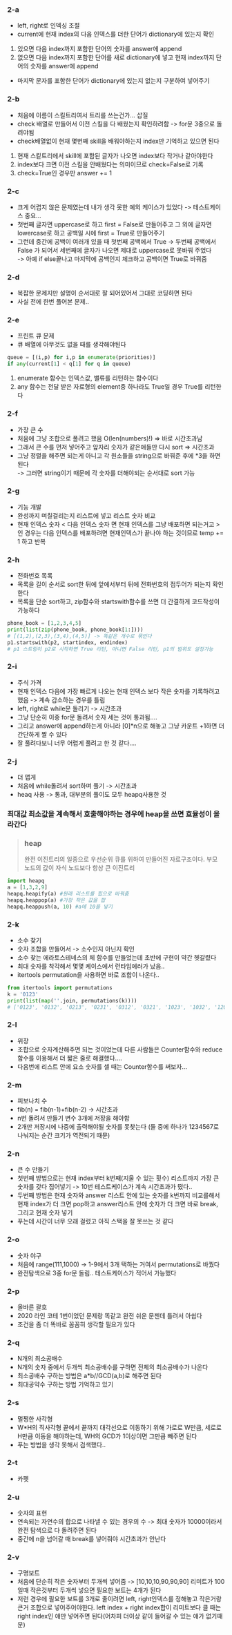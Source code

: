 ### 2-a
- left, right로 인덱싱 조절 
- current에 현재 index의 다음 인덱스를 더한 단어가 dictionary에 있는지 확인   
1. 있으면 다음 index까지 포함한 단어의 숫자를 answer에 append   
2. 없으면 다음 index까지 포함한 단어를 새로 dictionary에 넣고 현재 index까지 단어의 숫자를 answer에 append   
- 마지막 문자를 포함한 단어가 dictionary에 있는지 없는지 구분하여 넣어주기   

### 2-b
- 처음에 이름이 스킬트리여서 트리를 쓰는건가... 삽질   
- check 배열로 만들어서 이전 스킬을 다 배웠는지 확인하려함 -> for문 3중으로 돌려야됨   
- check배열없이 현재 몇번째 skill을 배워야하는지 index만 기억하고 있으면 된다   
1. 현재 스킽트리에서 skill에 포함된 글자가 나오면 index보다 작거나 같아야한다
2. index보다 크면 이전 스킬을 안배웠다는 의미이므로 check=False로 기록   
3. check=True인 경우만 answer += 1   

### 2-c   
- 크게 어렵지 않은 문제였는데 내가 생각 못한 예외 케이스가 있었다 -> 테스트케이스 중요...   
- 첫번째 글자면 uppercase로 하고 first = False로 만들어주고 그 외에 글자면 lowercase로 하고 공백일 시에 first = True로 만들어주기   
- 그런데 중간에 공백이 여러개 있을 때 첫번째 공백에서 True -> 두번째 공백에서 False 가 되어서 세번째에 글자가 나오면 제대로 uppercase로 못바꿔 주었다   
-> 아예 if else끝나고 마지막에 공백인지 체크하고 공백이면 True로 바꿔줌

### 2-d
- 복잡한 문제지만 설명이 순서대로 잘 되어있어서 그대로 코딩하면 된다   
- 사실 전에 한번 풀어본 문제..   

### 2-e
- 프린트 큐 문제   
- 큐 배열에 아무것도 없을 때를 생각해야된다   
```python
queue = [(i,p) for i,p in enumerate(priorities)]
if any(current[1] < q[1] for q in queue)
```
1. enumerate 함수는 인덱스값, 밸류를 리턴하는 함수이다   
2. any 함수는 전달 받은 자료형의 element중 하나라도 True일 경우 True를 리턴한다   

### 2-f
- 가장 큰 수    
- 처음에 그냥 조합으로 풀려고 했음 O(len(numbers)!) => 바로 시간초과남   
- 그래서 큰 수를 먼저 넣어주고 앞자리 숫자가 같은애들만 다시 sort => 시간초과   
- 그냥 정렬을 해주면 되는게 아니고 각 원소들을 string으로 바꿔준 후에 *3을 하면 된다   
-> 그러면 string이기 때문에 각 숫자를 더해야되는 순서대로 sort 가능    

### 2-g
- 기능 개발    
- 완성까지 며칠걸리는지 리스트에 넣고 리스트 숫자 비교   
- 현재 인덱스 숫자 < 다음 인덱스 숫자 면 현재 인덱스를 그냥 배포하면 되는거고 > 인 경우는 다음 인덱스를 배포하려면 현재인덱스가 끝나야 하는 것이므로 temp += 1 하고 반복   

### 2-h
- 전화번호 목록   
- 목록을 길이 순서로 sort한 뒤에 앞에서부터 뒤에 전화번호의 접두어가 되는지 확인한다   
- 목록을 단순 sort하고, zip함수와 startswith함수를 쓰면 더 간결하게 코드작성이 가능하다   
```python
phone_book = [1,2,3,4,5]
print(list(zip(phone_book, phone_book[1:])))
# [(1,2),(2,3),(3,4),(4,5)] -> 똑같은 개수로 묶인다
p1.startswith(p2, startindex, endindex)
# p1 스트링이 p2로 시작하면 True 리턴, 아니면 False 리턴, p1의 범위도 설정가능
```

### 2-i
- 주식 가격   
- 현재 인덱스 다음에 가장 빠르게 나오는 현재 인덱스 보다 작은 숫자를 기록하려고 했음 -> 계속 감소하는 경우를 틀림    
- left, right로 while문 돌리기 -> 시간초과   
- 그냥 단순히 이중 for문 돌려서 숫자 세는 것이 통과됨....   
- 그리고 answer에 append하는게 아니라 [0]*n으로 해놓고 그냥 카운트 +1하면 더 간단하게 짤 수 있다   
- 잘 풀려다보니 너무 어렵게 풀려고 한 것 같다....    

### 2-j
- 더 맵게   
- 처음에 while돌려서 sort하며 풀기 -> 시간초과   
- heaq 사용 -> 통과, 대부분의 풀이도 모두 heapq사용한 것   
### 최대값 최소값을 계속해서 호출해야하는 경우에 heap을 쓰면 효율성이 올라간다   
> ### heap   
> 완전 이진트리의 일종으로 우선순위 큐를 위하여 만들어진 자료구조이다. 부모 노드의 값이 자식 노드보다 항상 큰 이진트리
```python
import heapq
a = [1,3,2,9]
heapq.heapify(a) #원래 리스트를 힙으로 바꿔줌
heapq.heappop(a) #가장 작은 값을 팝
heapq.heappush(a, 10) #a에 10을 넣기
```

### 2-k
- 소수 찾기   
- 숫자 조합을 만들어서 -> 소수인지 아닌지 확인   
- 소수 찾는 에라토스테네스의 체 함수를 만들었는데 초반에 구현이 약간 헷갈렸다   
- 최대 숫자를 착각해서 몇몇 케이스에서 런타임에러가 났음..   
- itertools permutation을 사용하면 바로 조합이 나온다..    
```python
from itertools import permutations
k = '0123'
print(list(map(''.join, permutations(k))))
# ['0123', '0132', '0213', '0231', '0312', '0321', '1023', '1032', '1203', '1230', '1302', '1320', '2013', '2031', '2103', '2130', '2301', '2310', '3012', '3021', '3102', '3120', '3201', '3210']
```

### 2-l
- 위장   
- 조합으로 숫자계산해주면 되는 것이었는데 다른 사람들은 Counter함수와 reduce 함수를 이용해서 더 짧은 줄로 해결했다....   
- 다음번에 리스트 안에 요소 숫자를 셀 때는 Counter함수를 써보자...   

### 2-m
- 피보나치 수   
- fib(n) = fib(n-1)+fib(n-2) -> 시간초과   
- n번 돌려서 만들기 변수 3개에 저장을 해야함   
- 2개만 저장시에 나중에 출력해야될 숫자를 못찾는다 (둘 중에 하나가 1234567로 나눠지는 순간 크기가 역전되기 때문)   

### 2-n
- 큰 수 만들기   
- 첫번째 방법으로는 현재 index부터 k번째(지울 수 있는 횟수) 리스트까지 가장 큰 숫자를 갖다 집어넣기 -> 10번 테스트케이스가 계속 시간초과가 떴다..   
- 두번째 방법은 현재 숫자와 answer 리스트 안에 있는 숫자를 k번까지 비교를해서 현재 index가 더 크면 pop하고 answer리스트 안에 숫자가 더 크면 바로 break, 그리고 현재 숫자 넣기   
- 푸는데 시간이 너무 오래 걸렸고 아직 스택을 잘 못쓰는 것 같다   

### 2-o
- 숫자 야구   
- 처음에 range(111,1000) -> 1-9에서 3개 택하는 거여서 permutations로 바꿨다   
- 완전탐색으로 3중 for문 돌림.. 테스트케이스가 적어서 가능했다   

### 2-p
- 올바른 괄호   
- 2020 라인 코테 1번이었던 문제랑 똑같고 완전 쉬운 문젠데 틀려서 아쉽다   
- 조건을 좀 더 똑바로 꼼꼼히 생각할 필요가 있다   

### 2-q
- N개의 최소공배수   
- N개의 숫자 중에서 두개씩 최소공배수를 구하면 전체의 최소공배수가 나온다   
- 최소공배수 구하는 방법은 a*b//GCD(a,b)로 해주면 된다   
- 최대공약수 구하는 방법 기억하고 있기   

### 2-s   
- 멀쩡한 사각형   
- W*H의 직사각형 끝에서 끝까지 대각선으로 이동하기 위해 가로로 W만큼, 세로로 H만큼 이동을 해야하는데, WH의 GCD가 1이상이면 그만큼 빼주면 된다   
- 푸는 방법을 생각 못해서 검색했다..      

### 2-t   
- 카펫   

### 2-u   
- 숫자의 표현   
- 연속되는 자연수의 합으로 나타낼 수 있는 경우의 수 -> 최대 숫자가 10000이라서 완전 탐색으로 다 돌려주면 된다    
- 중간에 n을 넘어갈 때 break를 넣어줘야 시간초과가 안난다   

### 2-v   
- 구명보트   
- 처음에 단순히 작은 숫자부터 두개씩 넣어줌 -> [10,10,10,90,90,90] 리미트가 100일때 작은것부터 두개씩 넣으면 필요한 보트는 4개가 된다    
- 저런 경우에 필요한 보트를 3개로 줄이려면 left, right인덱스를 정해놓고 작은거랑 큰거 조합으로 넣어주어야한다. left index + right index합이 리미트보다 클 때는 right index인 애만 넣어주면 된다(어차피 더이상 같이 들어갈 수 있는 애가 없기때문)   